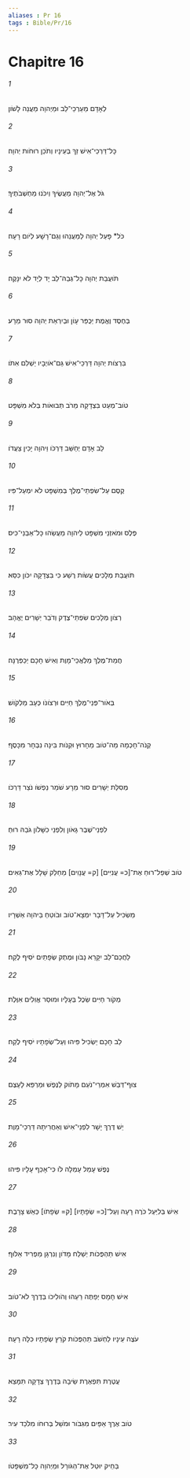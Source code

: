 ```yaml
---
aliases : Pr 16
tags : Bible/Pr/16
---
```


# Chapitre 16

###### 1
לְאָדָם מַעַרְכֵי־לֵב וּמֵיְהוָה מַעֲנֵה לָשֹׁון׃
###### 2
כָּל־דַּרְכֵי־אִישׁ זַךְ בְּעֵינָיו וְתֹכֵן רוּחֹות יְהוָה׃
###### 3
גֹּל אֶל־יְהוָה מַעֲשֶׂיךָ וְיִכֹּנוּ מַחְשְׁבֹתֶיךָ׃
###### 4
כֹּל* פָּעַל יְהוָה לַמַּעֲנֵהוּ וְגַם־רָשָׁע לְיֹום רָעָה׃
###### 5
תֹּועֲבַת יְהוָה כָּל־גְּבַהּ־לֵב יָד לְיָד לֹא יִנָּקֶה׃
###### 6
בְּחֶסֶד וֶאֱמֶת יְכֻפַּר עָוֹן וּבְיִרְאַת יְהוָה סוּר מֵרָע׃
###### 7
בִּרְצֹות יְהוָה דַּרְכֵי־אִישׁ גַּם־אֹויְבָיו יַשְׁלִם אִתֹּו׃
###### 8
טֹוב־מְעַט בִּצְדָקָה מֵרֹב תְּבוּאֹות בְּלֹא מִשְׁפָּט׃
###### 9
לֵב אָדָם יְחַשֵּׁב דַּרְכֹּו וַיהוָה יָכִין צַעֲדֹו׃
###### 10
קֶסֶם עַל־שִׂפְתֵי־מֶלֶךְ בְּמִשְׁפָּט לֹא יִמְעַל־פִּיו׃
###### 11
פֶּלֶס וּמֹאזְנֵי מִשְׁפָּט לַיהוָה מַעֲשֵׂהוּ כָּל־אַבְנֵי־כִיס׃
###### 12
תֹּועֲבַת מְלָכִים עֲשֹׂות רֶשַׁע כִּי בִצְדָקָה יִכֹּון כִּסֵּא׃
###### 13
רְצֹון מְלָכִים שִׂפְתֵי־צֶדֶק וְדֹבֵר יְשָׁרִים יֶאֱהָב׃
###### 14
חֲמַת־מֶלֶךְ מַלְאֲכֵי־מָוֶת וְאִישׁ חָכָם יְכַפְּרֶנָּה׃
###### 15
בְּאֹור־פְּנֵי־מֶלֶךְ חַיִּים וּרְצֹונֹו כְּעָב מַלְקֹושׁ׃
###### 16
קְנֹה־חָכְמָה מַה־טֹּוב מֵחָרוּץ וּקְנֹות בִּינָה נִבְחָר מִכָּסֶף׃
###### 17
מְסִלַּת יְשָׁרִים סוּר מֵרָע שֹׁמֵר נַפְשֹׁו נֹצֵר דַּרְכֹּו׃
###### 18
לִפְנֵי־שֶׁבֶר גָּאֹון וְלִפְנֵי כִשָּׁלֹון גֹּבַהּ רוּחַ׃
###### 19
טֹוב שְׁפַל־רוּחַ אֶת־[כ= עֲנִיִּים] [ק= עֲנָוִים] מֵחַלֵּק שָׁלָל אֶת־גֵּאִים׃
###### 20
מַשְׂכִּיל עַל־דָּבָר יִמְצָא־טֹוב וּבֹוטֵחַ בַּיהוָה אַשְׁרָיו׃
###### 21
לַחֲכַם־לֵב יִקָּרֵא נָבֹון וּמֶתֶק שְׂפָתַיִם יֹסִיף לֶקַח׃
###### 22
מְקֹור חַיִּים שֵׂכֶל בְּעָלָיו וּמוּסַר אֱוִלִים אִוֶּלֶת׃
###### 23
לֵב חָכָם יַשְׂכִּיל פִּיהוּ וְעַל־שְׂפָתָיו יֹסִיף לֶקַח׃
###### 24
צוּף־דְּבַשׁ אִמְרֵי־נֹעַם מָתֹוק לַנֶּפֶשׁ וּמַרְפֵּא לָעָצֶם׃
###### 25
יֵשׁ דֶּרֶךְ יָשָׁר לִפְנֵי־אִישׁ וְאַחֲרִיתָהּ דַּרְכֵי־מָוֶת׃
###### 26
נֶפֶשׁ עָמֵל עָמְלָה לֹּו כִּי־אָכַף עָלָיו פִּיהוּ׃
###### 27
אִישׁ בְּלִיַּעַל כֹּרֶה רָעָה וְעַל־[כ= שְׂפָתָיו] [ק= שְׂפָתֹו] כְּאֵשׁ צָרָבֶת׃
###### 28
אִישׁ תַּהְפֻּכֹות יְשַׁלַּח מָדֹון וְנִרְגָּן מַפְרִיד אַלּוּף׃
###### 29
אִישׁ חָמָס יְפַתֶּה רֵעֵהוּ וְהֹולִיכֹו בְּדֶרֶךְ לֹא־טֹוב׃
###### 30
עֹצֶה עֵינָיו לַחְשֹׁב תַּהְפֻּכֹות קֹרֵץ שְׂפָתָיו כִּלָּה רָעָה׃
###### 31
עֲטֶרֶת תִּפְאֶרֶת שֵׂיבָה בְּדֶרֶךְ צְדָקָה תִּמָּצֵא׃
###### 32
טֹוב אֶרֶךְ אַפַּיִם מִגִּבֹּור וּמֹשֵׁל בְּרוּחֹו מִלֹּכֵד עִיר׃
###### 33
בַּחֵיק יוּטַל אֶת־הַגֹּורָל וּמֵיְהוָה כָּל־מִשְׁפָּטֹו׃

